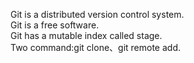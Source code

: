 Git is a distributed version control system.<br/>
Git is a free software.<br/>
Git has a mutable index called stage.<br/>
Two command:git clone、git remote add.
